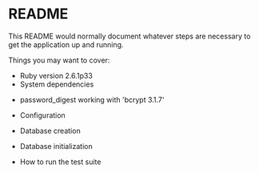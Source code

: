 # README

This README would normally document whatever steps are necessary to get the
application up and running.

Things you may want to cover:

* Ruby version
 2.6.1p33
* System dependencies  
-  password_digest working with 'bcrypt 3.1.7' 

* Configuration

* Database creation

* Database initialization

* How to run the test suite
